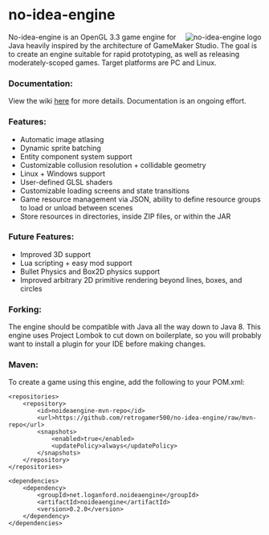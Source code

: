 # no-idea-engine
<img src="https://i.imgur.com/aIGEXcp.png" align="right"
     title="no-idea-engine logo">

No-idea-engine is an OpenGL 3.3 game engine for Java heavily inspired by the architecture of GameMaker Studio. The goal is to create an engine suitable for rapid prototyping, as well as releasing moderately-scoped games. Target platforms are PC and Linux.

### Documentation:
View the wiki [here](https://github.com/retrogamer500/no-idea-engine/wiki) for more details. Documentation is an ongoing effort.

### Features:
* Automatic image atlasing
* Dynamic sprite batching
* Entity component system support
* Customizable collusion resolution + collidable geometry
* Linux + Windows support
* User-defined GLSL shaders
* Customizable loading screens and state transitions
* Game resource management via JSON, ability to define resource groups to load or unload between scenes
* Store resources in directories, inside ZIP files, or within the JAR

### Future Features:
* Improved 3D support
* Lua scripting + easy mod support
* Bullet Physics and Box2D physics support
* Improved arbitrary 2D primitive rendering beyond lines, boxes, and circles

### Forking:

The engine should be compatible with Java all the way down to Java 8. This engine uses Project Lombok to cut down on boilerplate, so you will probably want to install a plugin for your IDE before making changes.

### Maven:

To create a game using this engine, add the following to your POM.xml:

```
<repositories>
    <repository>
        <id>noideaengine-mvn-repo</id>
        <url>https://github.com/retrogamer500/no-idea-engine/raw/mvn-repo</url>
        <snapshots>
            <enabled>true</enabled>
            <updatePolicy>always</updatePolicy>
        </snapshots>
    </repository>
</repositories>

<dependencies>
    <dependency>
        <groupId>net.loganford.noideaengine</groupId>
        <artifactId>noideaengine</artifactId>
        <version>0.2.0</version>
    </dependency>
</dependencies>
```
